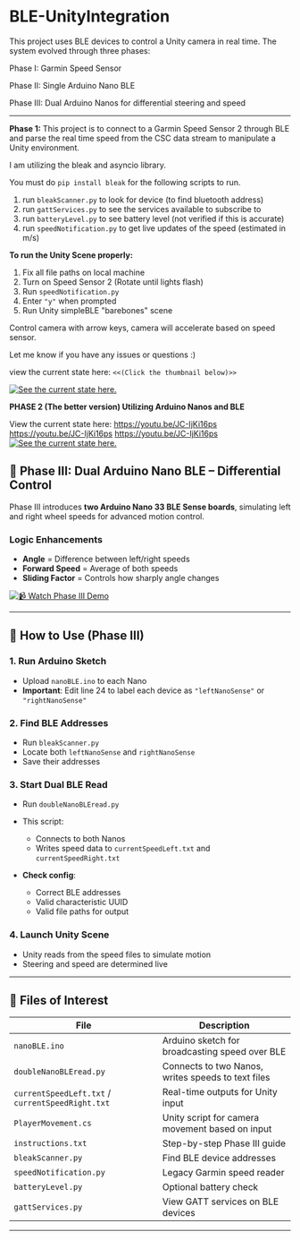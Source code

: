 # BLE-UnityIntegration

This project uses BLE devices to control a Unity camera in real time. The system evolved through three phases:

Phase I: Garmin Speed Sensor

Phase II: Single Arduino Nano BLE

Phase III: Dual Arduino Nanos for differential steering and speed

--------------------------------------------------------------------------------------



**Phase 1:**
  This project is to connect to a Garmin Speed Sensor 2 through BLE and parse the real time speed from the CSC data stream to manipulate a Unity environment.
  
  I am utilizing the bleak and asyncio library. 
  
  You must do `pip install bleak` for the following scripts to run.
  
  1) run `bleakScanner.py` to look for device (to find bluetooth address)
  2) run `gattServices.py` to see the services available to subscribe to
  3) run `batteryLevel.py` to see battery level (not verified if this is accurate)
  4) run `speedNotification.py` to get live updates of the speed (estimated in m/s)
  
  **To run the Unity Scene properly:**
  1) Fix all file paths on local machine
  2) Turn on Speed Sensor 2 (Rotate until lights flash)
  3) Run `speedNotification.py`
  4) Enter ` "y" ` when prompted
  5) Run Unity simpleBLE "barebones" scene
  
  Control camera with arrow keys, camera will accelerate based on speed sensor.
  
  Let me know if you have any issues or questions :)
  
  view the current state here:
  `<<(Click the thumbnail below)>>`

  
  [![See the current state here.](https://img.youtube.com/vi/C9kRAWhEDl0/0.jpg)](https://youtu.be/C9kRAWhEDl0)




**PHASE 2 (The better version) Utilizing Arduino Nanos and BLE**

View the current state here:
https://youtu.be/JC-IjKi16ps
https://youtu.be/JC-IjKi16ps
https://youtu.be/JC-IjKi16ps
[![See the current state here.](https://img.youtube.com/vi/JC-IjKi16ps/0.jpg)](https://youtu.be/JC-IjKi16ps)



## 🔴 Phase III: Dual Arduino Nano BLE – Differential Control

Phase III introduces **two Arduino Nano 33 BLE Sense boards**, simulating left and right wheel speeds for advanced motion control.

### Logic Enhancements

* **Angle** = Difference between left/right speeds
* **Forward Speed** = Average of both speeds
* **Sliding Factor** = Controls how sharply angle changes

[![📹 Watch Phase III Demo](https://img.youtube.com/vi/ZU_S5mPfqVU/0.jpg)](https://www.youtube.com/shorts/ZU_S5mPfqVU)


---

## 📜 How to Use (Phase III)

### 1. **Run Arduino Sketch**

* Upload `nanoBLE.ino` to each Nano
* **Important**: Edit line 24 to label each device as `"leftNanoSense"` or `"rightNanoSense"`

### 2. **Find BLE Addresses**

* Run `bleakScanner.py`
* Locate both `leftNanoSense` and `rightNanoSense`
* Save their addresses

### 3. **Start Dual BLE Read**

* Run `doubleNanoBLEread.py`
* This script:

  * Connects to both Nanos
  * Writes speed data to `currentSpeedLeft.txt` and `currentSpeedRight.txt`
* **Check config**:

  * Correct BLE addresses
  * Valid characteristic UUID
  * Valid file paths for output

### 4. **Launch Unity Scene**

* Unity reads from the speed files to simulate motion
* Steering and speed are determined live

---

## 📁 Files of Interest

| File                                             | Description                                        |
| ------------------------------------------------ | -------------------------------------------------- |
| `nanoBLE.ino`                                    | Arduino sketch for broadcasting speed over BLE     |
| `doubleNanoBLEread.py`                           | Connects to two Nanos, writes speeds to text files |
| `currentSpeedLeft.txt` / `currentSpeedRight.txt` | Real-time outputs for Unity input                  |
| `PlayerMovement.cs`                              | Unity script for camera movement based on input    |
| `instructions.txt`                               | Step-by-step Phase III guide                       |
| `bleakScanner.py`                                | Find BLE device addresses                          |
| `speedNotification.py`                           | Legacy Garmin speed reader                         |
| `batteryLevel.py`                                | Optional battery check                             |
| `gattServices.py`                                | View GATT services on BLE devices                  |

---

